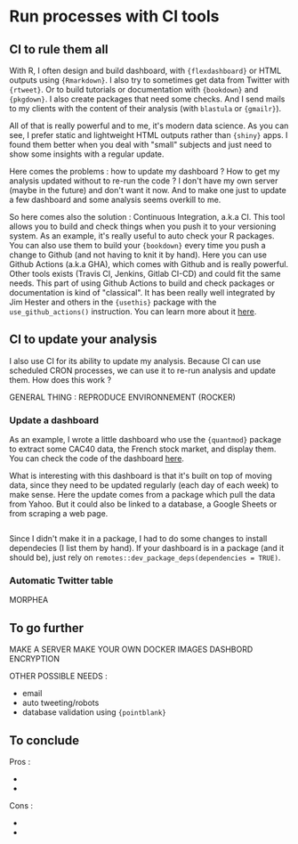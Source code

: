 # Run processes with CI tools

## CI to rule them all

With R, I often design and build dashboard, with `{flexdashboard}` or HTML outputs using `{Rmarkdown}`. I also try to sometimes get data from Twitter with `{rtweet}`. Or to build tutorials or documentation with `{bookdown}` and `{pkgdown}`. I also create packages that need some checks. And I send mails to my clients with the content of their analysis (with `blastula` or `{gmailr}`).

All of that is really powerful and to me, it's modern data science. As you can see, I prefer static and lightweight HTML outputs rather than `{shiny}` apps. I found them better when you deal with "small" subjects and just need to show some insights with a regular update.

Here comes the problems : how to update my dashboard ? How to get my analysis updated without to re-run the code ? I don't have my own server (maybe in the future) and don't want it now. And to make one just to update a few dashboard and some analysis seems overkill to me.

So here comes also the solution : Continuous Integration, a.k.a CI. This tool allows you to build and check things when you push it to your versioning system. As an example, it's really useful to auto check your R packages. You can also use them to build your `{bookdown}` every time you push a change to Github (and not having to knit it by hand). Here you can use Github Actions (a.k.a GHA), which comes with Github and is really powerful. Other tools exists (Travis CI, Jenkins, Gitlab CI-CD) and could fit the same needs. 
This part of using Github Actions to build and check packages or documentation is kind of "classical". It has been really well integrated by Jim Hester and others in the `{usethis}` package with the `use_github_actions()` instruction. You can learn more about it [here](https://www.jimhester.com/talk/2020-rsc-github-actions/).

## CI to update your analysis

I also use CI for its ability to update my analysis. Because CI can use scheduled CRON processes, we can use it to re-run analysis and update them. How does this work ?

GENERAL THING : REPRODUCE ENVIRONNEMENT (ROCKER)

### Update a dashboard

As an example, I wrote a little dashboard who use the `{quantmod}` package to extract some CAC40 data, the French stock market, and display them. You can check the code of the dashboard [here](https://github.com/tillac/ci_process/blob/master/dashboard/cac40_dashboard.Rmd).

What is interesting with this dashboard is that it's built on top of moving data, since they need to be updated regularly (each day of each week) to make sense. Here the update comes from a package which pull the data from Yahoo. But it could also be linked to a database, a Google Sheets or from scraping a web page.

```

```

Since I didn't make it in a package, I had to do some changes to install dependecies (I list them by hand). If your dashboard is in a package (and it should be), just rely on `remotes::dev_package_deps(dependencies = TRUE)`.



### Automatic Twitter table

MORPHEA

## To go further

MAKE A SERVER
MAKE YOUR OWN DOCKER IMAGES
DASHBORD ENCRYPTION

OTHER POSSIBLE NEEDS :

+ email
+ auto tweeting/robots
+ database validation using `{pointblank}`

## To conclude

Pros :

+
+

Cons :

+
+
